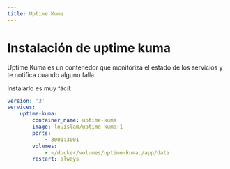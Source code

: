 ```yaml
---
title: Uptime Kuma
---
```

# Instalación de uptime kuma

Uptime Kuma es un contenedor que monitoriza el estado de los servicios y te notifica cuando alguno falla.

Instalarlo es muy fácil:

```yaml title="uptime-kuma.yml"
version: '3'
services:
    uptime-kuma:
        container_name: uptime-kuma
        image: louislam/uptime-kuma:1
        ports:
            - 3001:3001
        volumes:
            - ~/docker/volumes/uptime-kuma:/app/data
        restart: always
```